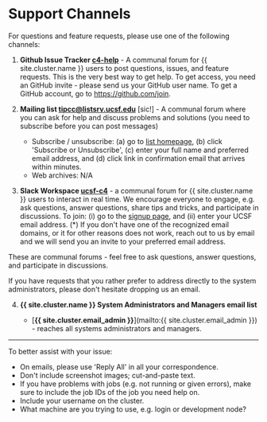 # Support Channels

For questions and feature requests, please use one of the following channels:

1. **Github Issue Tracker [c4-help](https://github.com/UCSF-CBI/c4-help/issues)** - A communal forum for {{ site.cluster.name }} users to post questions, issues, and feature requests.  This is the very best way to get help.  To get access, you need an GitHub invite - please send us your GitHub user name.  To get a GitHub account, go to <https://github.com/join>.

2. **Mailing list [tipcc@listsrv.ucsf.edu](https://listsrv.ucsf.edu/cgi-bin/wa?A0=tipcc)** [sic!] - A communal forum where you can ask for help and discuss problems and solutions (you need to subscribe before you can post messages)

   - Subscribe / unsubscribe: (a) go to [list homepage](https://listsrv.ucsf.edu/cgi-bin/wa?A0=tipcc), (b) click 'Subscribe or Unsubscribe', (c) enter your full name and preferred email address, and (d) click link in confirmation email that arrives within minutes.
   - Web archives: N/A <!-- [list homepage](https://listsrv.ucsf.edu/cgi-bin/wa?A0=tipcc) (only visible to subscribed list members). -->

3. **Slack Workspace [ucsf-c4](https://ucsf-c4.slack.com/)** - a communal forum for {{ site.cluster.name }} users to interact in real time.  We encourage everyone to engage, e.g. ask questions, answer questions, share tips and tricks, and participate in discussions.  To join: (i) go to the [signup page](https://join.slack.com/t/ucsf-c4/signup), and (ii) enter your UCSF email address. (\*) If you don't have one of the recognized email domains, or it for other reasons does not work, reach out to us by email and we will send you an invite to your preferred email address.

These are communal forums - feel free to ask questions, answer questions, and participate in discussions.


If you have requests that you rather prefer to address directly to the system administrators, please don't hesitate dropping us an email.

4. **{{ site.cluster.name }} System Administrators and Managers email list**

    - [**{{ site.cluster.email_admin }}**](mailto:{{ site.cluster.email_admin }}) - reaches all systems administrators and managers.

---

To better assist with your issue:

  * On emails, please use 'Reply All' in all your correspondence.
  * Don't include screenshot images; cut-and-paste text.
  * If you have problems with jobs (e.g. not running or given errors), make sure to include the job IDs of the job you need help on.
  * Include your username on the cluster.
  * What machine are you trying to use, e.g. login or development node?
